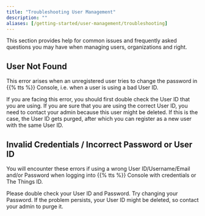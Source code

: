 ```yaml
---
title: "Troubleshooting User Management"
description: ""
aliases: [/getting-started/user-management/troubleshooting]
---
```


This section provides help for common issues and frequently asked questions you may have when managing users, organizations and right.

<!--more-->

## User Not Found

This error arises when an unregistered user tries to change the password in {{% tts %}} Console, i.e. when a user is using a bad User ID.

If you are facing this error, you should first double check the User ID that you are using. If you are sure that you are using the correct User ID, you need to contact your admin because this user might be deleted. If this is the case, the User ID gets purged, after which you can register as a new user with the same User ID.

## Invalid Credentials / Incorrect Password or User ID

You will encounter these errors if using a wrong User ID/Username/Email and/or Password when logging into {{% tts %}} Console with credentials or The Things ID.

Please double check your User ID and Password. Try changing your Password. If the problem persists, your User ID might be deleted, so contact your admin to purge it.
